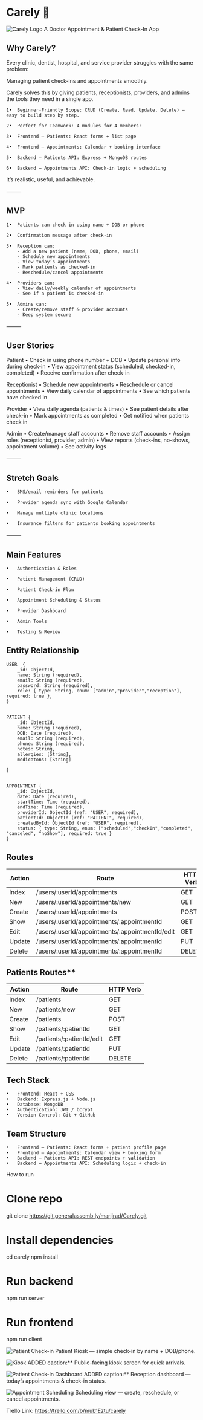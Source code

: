 # Carely 🏥

![Carely Logo](https://i.imgur.com/ko0MNnd.jpeg)
A Doctor Appointment & Patient Check-In App

## Why Carely?

Every clinic, dentist, hospital, and service provider struggles with the same problem:

Managing patient check-ins and appointments smoothly.

Carely solves this by giving patients, receptionists, providers, and admins the tools they need in a single app.

	1•	Beginner-Friendly Scope: CRUD (Create, Read, Update, Delete) – easy to build step by step.

	2•	Perfect for Teamwork: 4 modules for 4 members:

	3•	Frontend – Patients: React forms + list page

	4•	Frontend – Appointments: Calendar + booking interface 

	5•	Backend – Patients API: Express + MongoDB routes

	6•	Backend – Appointments API: Check-in logic + scheduling

It’s realistic, useful, and achievable.

⸻

## MVP 

	1•  Patients can check in using name + DOB or phone

	2•	Confirmation message after check-in

	3•	Reception can:
		- Add a new patient (name, DOB, phone, email)
		- Schedule new appointments
		- View today’s appointments
		- Mark patients as checked-in
		- Reschedule/cancel appointments

	4•	Providers can:
		- View daily/weekly calendar of appointments
		- See if a patient is checked-in

	5•	Admins can:
		- Create/remove staff & provider accounts
		- Keep system secure

⸻

## User Stories

Patient
	•	Check in using phone number + DOB
	•	Update personal info during check-in
	•	View appointment status (scheduled, checked-in, completed)
	•	Receive confirmation after check-in

Receptionist
	•	Schedule new appointments
	•	Reschedule or cancel appointments
	•	View daily calendar of appointments
	•	See which patients have checked in

Provider
	•	View daily agenda (patients & times)
	•	See patient details after check-in
	•	Mark appointments as completed
	•	Get notified when patients check in

Admin
	•	Create/manage staff accounts
	•	Remove staff accounts
	•	Assign roles (receptionist, provider, admin)
	•	View reports (check-ins, no-shows, appointment volume)
	•	See activity logs

⸻

## Stretch Goals 
	•	SMS/email reminders for patients

	•	Provider agenda sync with Google Calendar

	•	Manage multiple clinic locations

	•	Insurance filters for patients booking appointments


⸻

## Main Features 
	•	Authentication & Roles

	•	Patient Management (CRUD)

	•	Patient Check-in Flow

	•	Appointment Scheduling & Status

	•	Provider Dashboard

	•	Admin Tools

	•	Testing & Review


## Entity Relationship

```
USER  {
	_id: ObjectId,
	name: String (required),
	email: String (required),
	password: String (required),
	role: { type: String, enum: ["admin","provider","reception"], required: true },
}


PATIENT {
	_id: ObjectId,
	name: String (required),
	DOB: Date (required),
	email: String (required),
	phone: String (required),
	notes: String,
	allergies: [String],
	medicatons: [String]

}


APPOINTMENT {
	_id: ObjectId,
	date: Date (required),
	startTime: Time (required),
	endTime: Time (required),
	providerId: ObjectId (ref: "USER", required),
	patientId: ObjectId (ref: "PATIENT", required),
	createdById: ObjectId (ref: "USER", required),
	status: { type: String, enum: ["scheduled","checkIn","completed", "canceled", "noShow"], required: true }
}
```


## Routes

|Action	|Route	                                         |HTTP Verb
|-------|------------------------------------------------|----------
|Index	|/users/:userId/appointments	                 |GET
|New	|/users/:userId/appointments/new	             |GET
|Create	|/users/:userId/appointments	                 |POST
|Show	|/users/:userId/appointments/:appointmentId	     |GET
|Edit	|/users/:userId/appointments/:appointmentId/edit |GET
|Update	|/users/:userId/appointments/:appointmentId	     |PUT
|Delete	|/users/:userId/appointments/:appointmentId	     |DELETE


## Patients Routes**

| Action | Route                           | HTTP Verb |
|------- |---------------------------------|-----------|
| Index  | /patients                       | GET       |
| New    | /patients/new                   | GET       |
| Create | /patients                       | POST      |
| Show   | /patients/:patientId            | GET       |
| Edit   | /patients/:patientId/edit       | GET       |
| Update | /patients/:patientId            | PUT       |
| Delete | /patients/:patientId            | DELETE    |

## Tech Stack 
	•	Frontend: React + CSS
	•	Backend: Express.js + Node.js
	•	Database: MongoDB
	•	Authentication: JWT / bcrypt
	•	Version Control: Git + GitHub


## Team Structure 
	•	Frontend – Patients: React forms + patient profile page
	•	Frontend – Appointments: Calendar view + booking form
	•	Backend – Patients API: REST endpoints + validation
	•	Backend – Appointments API: Scheduling logic + check-in

How to run

# Clone repo
git clone https://git.generalassemb.ly/marjirad/Carely.git

# Install dependencies
cd carely
npm install

# Run backend
npm run server

# Run frontend
npm run client


![Patient Check-in](https://i.imgur.com/dEt9eOZ.png)
Patient Kiosk — simple check-in by name + DOB/phone.

![Kiosk ](https://i.imgur.com/8cJUMQe.png)
ADDED caption:** Public-facing kiosk screen for quick arrivals.

![Patient Check-in Dashboard](https://i.imgur.com/qaQcpoM.png)
ADDED caption:** Reception dashboard — today’s appointments & check-in status.

![Appointment Scheduling](https://i.imgur.com/X7KY6Kf.png)
Scheduling view — create, reschedule, or cancel appointments.

Trello Link: https://trello.com/b/mub1Eztu/carely